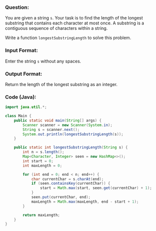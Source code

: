 ### Question:
You are given a string `s`. Your task is to find the length of the longest substring that contains each character at most once. A substring is a contiguous sequence of characters within a string.

Write a function `longestSubstringLength` to solve this problem.

### Input Format:
Enter the string `s` without any spaces.

### Output Format:
Return the length of the longest substring as an integer.


### Code (Java):

```java
import java.util.*;

class Main {
    public static void main(String[] args) {
        Scanner scanner = new Scanner(System.in);
        String s = scanner.next();
        System.out.println(longestSubstringLength(s));
    }

    public static int longestSubstringLength(String s) {
        int n = s.length();
        Map<Character, Integer> seen = new HashMap<>();
        int start = 0;
        int maxLength = 0;

        for (int end = 0; end < n; end++) {
            char currentChar = s.charAt(end);
            if (seen.containsKey(currentChar)) {
                start = Math.max(start, seen.get(currentChar) + 1);
            }
            seen.put(currentChar, end);
            maxLength = Math.max(maxLength, end - start + 1);
        }

        return maxLength;
    }
}
```
